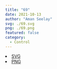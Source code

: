 ```yaml
---
title: "69"
date: 2021-10-13
author: "Aman Seelay"
svg: ./69.svg
png: ./69.png
featured: false
category:
  - Control
---
```


<li><a href="./69.svg" download className="btn-svg">SVG</a></li>
<li><a href="./69.png" download className="btn-png">PNG</a></li>
